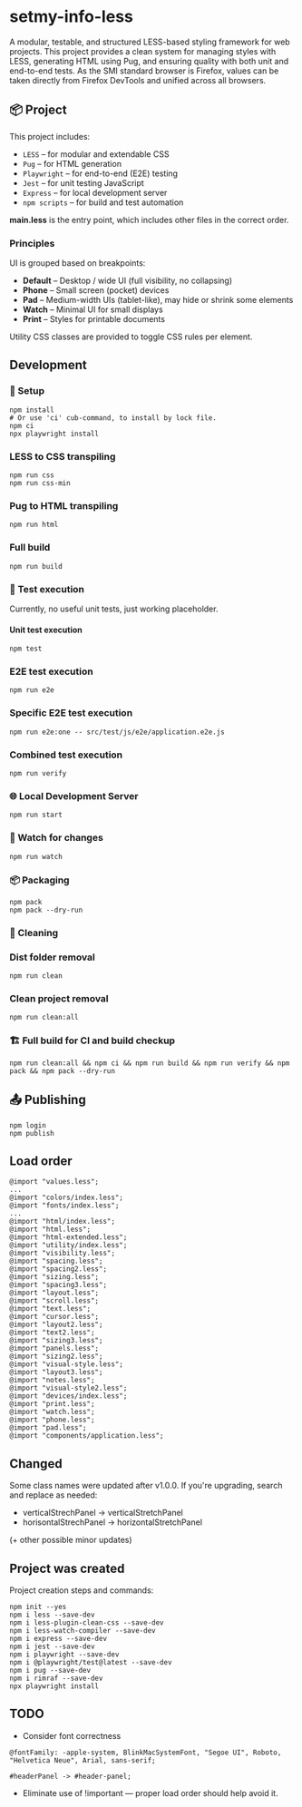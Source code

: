 # setmy-info-less

A modular, testable, and structured LESS-based styling framework for web projects. This project provides a clean system
for managing styles with LESS, generating HTML using Pug, and ensuring quality with both unit and end-to-end tests.
As the SMI standard browser is Firefox, values can be taken directly from Firefox DevTools and unified across all
browsers.

## 📦 Project

This project includes:

- `LESS` – for modular and extendable CSS
- `Pug` – for HTML generation
- `Playwright` – for end-to-end (E2E) testing
- `Jest` – for unit testing JavaScript
- `Express` – for local development server
- `npm scripts` – for build and test automation

**main.less** is the entry point, which includes other files in the correct order.

### Principles

UI is grouped based on breakpoints:

* **Default** – Desktop / wide UI (full visibility, no collapsing)
* **Phone** – Small screen (pocket) devices
* **Pad** – Medium-width UIs (tablet-like), may hide or shrink some elements
* **Watch** – Minimal UI for small displays
* **Print** – Styles for printable documents

Utility CSS classes are provided to toggle CSS rules per element.

## Development

### 🔧 Setup

```shell
npm install
# Or use 'ci' cub-command, to install by lock file. 
npm ci
npx playwright install
```

### LESS to CSS transpiling

```shell
npm run css
npm run css-min
```

### Pug to HTML transpiling

```shell
npm run html
```

### Full build

```shell
npm run build
```

### 🧪 Test execution

Currently, no useful unit tests, just working placeholder.

#### Unit test execution

```shell
npm test
```

### E2E test execution

```shell
npm run e2e
```

### Specific E2E test execution

```shell
npm run e2e:one -- src/test/js/e2e/application.e2e.js
```

### Combined test execution

```shell
npm run verify
```

### 🌐 Local Development Server

```shell
npm run start
```

### 🔄 Watch for changes

```shell
npm run watch
```

### 📦 Packaging

```shell
npm pack
npm pack --dry-run
```

### 🧹 Cleaning

### Dist folder removal

```shell
npm run clean
```

### Clean project removal

```shell
npm run clean:all
```

### 🏗 Full build for CI and build checkup

```shell
npm run clean:all && npm ci && npm run build && npm run verify && npm pack && npm pack --dry-run
```

## 📤 Publishing

```shell
npm login
npm publish
```

## Load order

    @import "values.less";
    ...
    @import "colors/index.less";
    @import "fonts/index.less";
    ...
    @import "html/index.less";
    @import "html.less";
    @import "html-extended.less";
    @import "utility/index.less";
    @import "visibility.less";
    @import "spacing.less";
    @import "spacing2.less";
    @import "sizing.less";
    @import "spacing3.less";
    @import "layout.less";
    @import "scroll.less";
    @import "text.less";
    @import "cursor.less";
    @import "layout2.less";
    @import "text2.less";
    @import "sizing3.less";
    @import "panels.less";
    @import "sizing2.less";
    @import "visual-style.less";
    @import "layout3.less";
    @import "notes.less";
    @import "visual-style2.less";
    @import "devices/index.less";
    @import "print.less";
    @import "watch.less";
    @import "phone.less";
    @import "pad.less";
    @import "components/application.less";

## Changed

Some class names were updated after v1.0.0. If you're upgrading, search and replace as needed:

* verticalStrechPanel -> verticalStretchPanel
* horisontalStrechPanel -> horizontalStretchPanel

(+ other possible minor updates)

## Project was created

Project creation steps and commands:

```shell
npm init --yes
npm i less --save-dev
npm i less-plugin-clean-css --save-dev
npm i less-watch-compiler --save-dev
npm i express --save-dev
npm i jest --save-dev
npm i playwright --save-dev
npm i @playwright/test@latest --save-dev
npm i pug --save-dev
npm i rimraf --save-dev
npx playwright install
```

## TODO

* Consider font correctness

```less
@fontFamily: -apple-system, BlinkMacSystemFont, "Segoe UI", Roboto, "Helvetica Neue", Arial, sans-serif;

#headerPanel -> #header-panel;
```

* Eliminate use of !important — proper load order should help avoid it.
